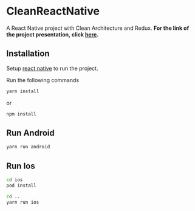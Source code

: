 # CleanReactNative

A React Native project with Clean Architecture and Redux. **For the link of the project presentation, click [here](https://prezi.com/view/2xncUY8NeKriirGfcdUs/).**

## Installation

Setup [react native](https://reactnative.dev/docs/environment-setup) to run the project.

Run the following commands

```bash
yarn install
```

or

```bash
npm install
```


## Run Android

```bash
yarn run android
```

## Run Ios

```bash
cd ios
pod install
```

```bash
cd ..
yarn run ios
```


